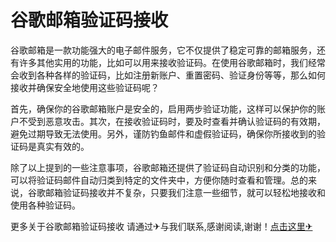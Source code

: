 # 谷歌邮箱验证码接收

谷歌邮箱是一款功能强大的电子邮件服务，它不仅提供了稳定可靠的邮箱服务，还有许多其他实用的功能，比如可以用来接收验证码。在使用谷歌邮箱时，我们经常会收到各种各样的验证码，比如注册新账户、重置密码、验证身份等等，那么如何接收并确保安全地使用这些验证码呢？

首先，确保你的谷歌邮箱账户是安全的，启用两步验证功能，这样可以保护你的账户不受到恶意攻击。其次，在接收验证码时，要及时查看并确认验证码的有效期，避免过期导致无法使用。另外，谨防钓鱼邮件和虚假验证码，确保你所接收到的验证码是真实有效的。

除了以上提到的一些注意事项，谷歌邮箱还提供了验证码自动识别和分类的功能，可以将验证码邮件自动归类到特定的文件夹中，方便你随时查看和管理。总的来说，谷歌邮箱验证码接收并不复杂，只要我们注意一些细节，就可以轻松地接收和使用各种验证码。

更多关于谷歌邮箱验证码接收 请通过✈与我们联系,感谢阅读,谢谢！[点击这里✈](https://t.me/sjlmbot)